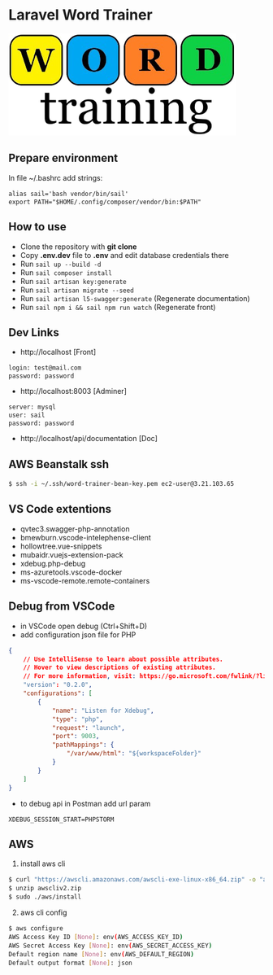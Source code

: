
# Laravel Word Trainer
![Word trainer](/public/images/logo.png?raw=true "Word trainer")

## Prepare environment
In file ~/.bashrc add strings:
```
alias sail='bash vendor/bin/sail'
export PATH="$HOME/.config/composer/vendor/bin:$PATH"
```

## How to use

- Clone the repository with __git clone__
- Copy __.env.dev__ file to __.env__ and edit database credentials there
- Run `sail up --build -d`
- Run `sail composer install`
- Run `sail artisan key:generate`
- Run `sail artisan migrate --seed`
- Run `sail artisan l5-swagger:generate` (Regenerate documentation)
- Run `sail npm i && sail npm run watch` (Regenerate front)

## Dev Links
- http://localhost [Front]
```properties
login: test@mail.com
password: password
```
- http://localhost:8003 [Adminer]
```properties
server: mysql
user: sail
password: password
```
- http://localhost/api/documentation [Doc]


## AWS Beanstalk ssh
```bash
$ ssh -i ~/.ssh/word-trainer-bean-key.pem ec2-user@3.21.103.65
```

## VS Code extentions
- qvtec3.swagger-php-annotation
- bmewburn.vscode-intelephense-client
- hollowtree.vue-snippets
- mubaidr.vuejs-extension-pack
- xdebug.php-debug
- ms-azuretools.vscode-docker
- ms-vscode-remote.remote-containers

## Debug from VSCode
- in VSCode open debug (Ctrl+Shift+D)
- add configuration json file for PHP
```json
{
    // Use IntelliSense to learn about possible attributes.
    // Hover to view descriptions of existing attributes.
    // For more information, visit: https://go.microsoft.com/fwlink/?linkid=830387
    "version": "0.2.0",
    "configurations": [
        {
            "name": "Listen for Xdebug",
            "type": "php",
            "request": "launch",
            "port": 9003,
            "pathMappings": {
                "/var/www/html": "${workspaceFolder}"
            }
        }
    ]
}
```
- to debug api in Postman add url param
```properties
XDEBUG_SESSION_START=PHPSTORM
```

## AWS
1. install aws cli
```bash
$ curl "https://awscli.amazonaws.com/awscli-exe-linux-x86_64.zip" -o "awscliv2.zip"
$ unzip awscliv2.zip
$ sudo ./aws/install
```

2. aws cli config
```bash
$ aws configure
AWS Access Key ID [None]: env(AWS_ACCESS_KEY_ID)
AWS Secret Access Key [None]: env(AWS_SECRET_ACCESS_KEY)
Default region name [None]: env(AWS_DEFAULT_REGION)
Default output format [None]: json

```







